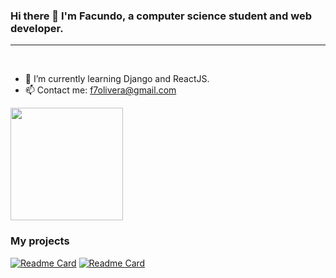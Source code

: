 ### Hi there 👋 I'm Facundo, a computer science student and web developer.
<hr>
<br>

- 🌱 I’m currently learning Django and ReactJS.
- 📫 Contact me: f7olivera@gmail.com


<div>
	<a href="https://github.com/f7olivera/">
		<img height="180em" src="https://github-readme-stats.vercel.app/api/top-langs/?username=f7olivera&layout=compact&theme=dracula&langs_count=16">
	</a>
</div>

### My projects
[![Readme Card](https://github-readme-stats.vercel.app/api/pin/?username=f7olivera&repo=chess&theme=dracula)](https://github.com/f7olivera/chess)
[![Readme Card](https://github-readme-stats.vercel.app/api/pin/?username=f7olivera&repo=wea&theme=dracula)](https://github.com/f7olivera/wea)
